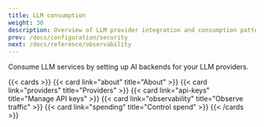 ```yaml
---
title: LLM consumption
weight: 30
description: Overview of LLM provider integration and consumption patterns
prev: /docs/configuration/security
next: /docs/reference/observability
---
```


Consume LLM services by setting up AI backends for your LLM providers.

{{< cards >}}
  {{< card link="about" title="About" >}}
  {{< card link="providers" title="Providers" >}}
  {{< card link="api-keys" title="Manage API keys" >}}
  {{< card link="observability" title="Observe traffic" >}}
  {{< card link="spending" title="Control spend" >}}
{{< /cards >}}
